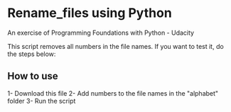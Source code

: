 # Rename_files using Python
An exercise of Programming Foundations with Python - Udacity

This script removes all numbers in the file names.
If you want to test it, do the steps below:

## How to use
1- Download this file
2- Add numbers to the file names in the "alphabet" folder 
3- Run the script




